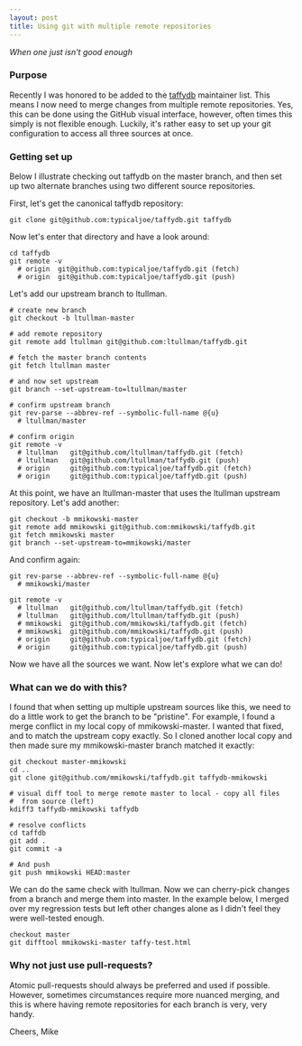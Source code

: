 ```yaml
---
layout: post
title: Using git with multiple remote repositories
---
```

*When one just isn't good enough*

### Purpose

Recently I was honored to be added to the [taffydb](http://www.taffydb.org)
maintainer list.  This means I now need to merge changes from multiple
remote repositories.  Yes, this can be done using the GitHub visual interface,
however, often times this simply is not flexible enough.  Luckily, it's rather
easy to set up your git configuration to access all three sources at once.

### Getting set up

Below I illustrate checking out taffydb on the master branch, and then set up
two alternate branches using two different source repositories.

First, let's get the canonical taffydb repository:

    git clone git@github.com:typicaljoe/taffydb.git taffydb

Now let's enter that directory and have a look around:

    cd taffydb
    git remote -v
      # origin  git@github.com:typicaljoe/taffydb.git (fetch)
      # origin  git@github.com:typicaljoe/taffydb.git (push)

Let's add our upstream branch to ltullman.

    # create new branch
    git checkout -b ltullman-master 

    # add remote repository
    git remote add ltullman git@github.com:ltullman/taffydb.git

    # fetch the master branch contents
    git fetch ltullman master

    # and now set upstream
    git branch --set-upstream-to=ltullman/master

    # confirm upstream branch
    git rev-parse --abbrev-ref --symbolic-full-name @{u}
      # ltullman/master

    # confirm origin
    git remote -v
      # ltullman   git@github.com/ltullman/taffydb.git (fetch)
      # ltullman   git@github.com/ltullman/taffydb.git (push)
      # origin     git@github.com:typicaljoe/taffydb.git (fetch)
      # origin     git@github.com:typicaljoe/taffydb.git (push)


At this point, we have an ltullman-master that uses the ltullman
upstream repository. Let's add another:
    
    git checkout -b mmikowski-master 
    git remote add mmikowski git@github.com:mmikowski/taffydb.git 
    git fetch mmikowski master
    git branch --set-upstream-to=mmikowski/master

And confirm again:

    git rev-parse --abbrev-ref --symbolic-full-name @{u}
      # mmikowski/master

    git remote -v
      # ltullman   git@github.com/ltullman/taffydb.git (fetch)
      # ltullman   git@github.com/ltullman/taffydb.git (push)
      # mmikowski  git@github.com/mmikowski/taffydb.git (fetch)
      # mmikowski  git@github.com/mmikowski/taffydb.git (push)
      # origin     git@github.com:typicaljoe/taffydb.git (fetch)
      # origin     git@github.com:typicaljoe/taffydb.git (push)

Now we have all the sources we want.  Now let's explore what we can do!

### What can we do with this?

I found that when setting up multiple upstream sources like this, we need to
do a little work to get the branch to be "pristine".  For example, I found a
merge conflict in my local copy of mmikowski-master.  I wanted that fixed,
and to match the upstream copy exactly.  So I cloned another local copy and
then made sure my mmikowski-master branch matched it exactly:

    git checkout master-mmikowski
    cd ..
    git clone git@github.com/mmikowski/taffydb.git taffydb-mmikowski

    # visual diff tool to merge remote master to local - copy all files
    #  from source (left)
    kdiff3 taffydb-mmikowski taffydb

    # resolve conflicts
    cd taffdb
    git add .
    git commit -a

    # And push 
    git push mmikowski HEAD:master

We can do the same check with ltullman.  Now we can cherry-pick 
changes from a branch and merge them into master.  In the example below,
I merged over my regression tests but left other changes alone as I didn't feel
they were well-tested enough.

    checkout master
    git difftool mmikowski-master taffy-test.html


### Why not just use pull-requests?

Atomic pull-requests should always be preferred and used if possible.
However, sometimes circumstances require more nuanced merging, and this is 
where having remote repositories for each branch is very, very handy.

Cheers, Mike


